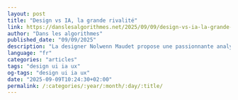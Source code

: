 ```yaml
---
layout: post
title: "Design vs IA, la grande rivalité"
link: https://danslesalgorithmes.net/2025/09/09/design-vs-ia-la-grande-rivalite
author: "Dans les algorithmes"
published_date: "09/09/2025"
description: "La designer Nolwenn Maudet propose une passionnante analyse du rapport entre IA et design d’interface, expliquant que les limites de l’IA sont liées au recul du design."
language: "fr"
categories: "articles"
tags: "design ui ia ux"
og-tags: "design ui ia ux"
date: "2025-09-09T10:24:30+02:00"
permalink: /:categories/:year/:month/:day/:title/
---
```

